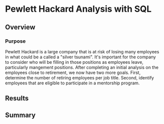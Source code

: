# Pewlett Hackard Analysis with SQL

## Overview

### Purpose

Pewlett Hackard is a large company that is at risk of losing many employees in what could be a called a "silver tsunami". It's important for the company to consider who will be filling in those positions as employees leave, particularly mangement positions. After completing an initial analysis on the employees close to retirement, we now have two more goals. First, determine the number of retiring employees per job title. Second, identify employees that are eligible to participate in a mentorship program. 

## Results

## Summary 
